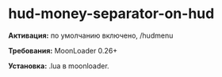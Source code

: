 # hud-money-separator-on-hud

**Активация:** по умолчанию включено, /hudmenu

**Требования:** MoonLoader 0.26+

**Установка:** .lua в moonloader.
